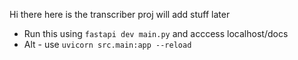 Hi there here is the transcriber proj will add stuff later
* Run this using `fastapi dev main.py`
and acccess localhost/docs
* Alt - use `uvicorn src.main:app --reload` 
